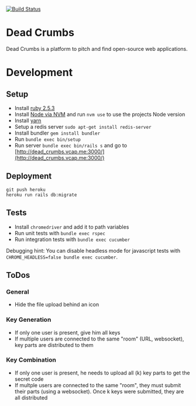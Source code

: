 [![Build Status](https://travis-ci.org/Ichaelus/dead_crumbs.svg?branch=master)](https://travis-ci.org/Ichaelus/dead_crumbs)

# Dead Crumbs
Dead Crumbs is a platform to pitch and find open-source web applications.

# Development

## Setup

- Install [ruby 2.5.3](https://github.com/rbenv/rbenv#installation)
- Install [Node via NVM](https://github.com/nvm-sh/nvm#install--update-script) and run `nvm use` to use the projects Node version
- Install [yarn](https://yarnpkg.com/lang/en/docs/install/)
- Setup a redis server `sudo apt-get install redis-server `
- Install bundler `gem install bundler`
- Run `bundle exec bin/setup`
- Run server `bundle exec bin/rails s` and go to [http://dead_crumbs.vcap.me:3000/](http://dead_crumbs.vcap.me:3000/)

## Deployment

```
git push heroku
heroku run rails db:migrate
```


## Tests

- Install `chromedriver` and add it to path variables
- Run unit tests with `bundle exec rspec`
- Run integration tests with `bundle exec cucumber`

Debugging hint: You can disable headless mode for javascript tests with `CHROME_HEADLESS=false bundle exec cucumber`.


## ToDos

### General

* Hide the file upload behind an icon

### Key Generation
* If only one user is present, give him all keys
* If multiple users are connected to the same "room" (URL, websocket), key parts are distributed to them

### Key Combination
* If only one user is present, he needs to upload all (k) key parts to get the secret code
* If multple users are connected to the same "room", they must submit their parts (using a websocket).
  Once k keys were submitted, they are all distributed
